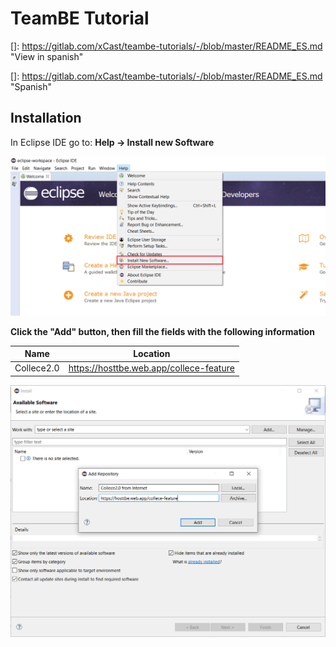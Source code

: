 # TeamBE Tutorial

[]: https://gitlab.com/xCast/teambe-tutorials/-/blob/master/README_ES.md "View in spanish"

[]: https://gitlab.com/xCast/teambe-tutorials/-/blob/master/README_ES.md	"Spanish"



## Installation

In Eclipse IDE go to:  **Help &rarr; Install new Software**

![](img/help-install-new-software.png)



**Click the "Add" button, then fill the fields with the following information**

| Name       | Location                                |
| ---------- | --------------------------------------- |
| Collece2.0 | https://hosttbe.web.app/collece-feature |




![](img/add-software-source.png)



